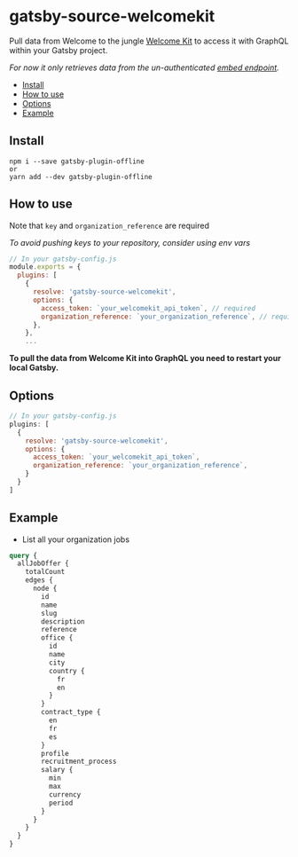 # gatsby-source-welcomekit

Pull data from Welcome to the jungle [Welcome Kit](https://www.welcomekit.co/) to access it with GraphQL within your Gatsby project.

*For now it only retrieves data from the un-authenticated [embed endpoint](http://developers.welcomekit.co/#embed).*

- [Install](#install)
- [How to use](#how-to-use)
- [Options](#options)
- [Example](#example)

## Install

```
npm i --save gatsby-plugin-offline
or
yarn add --dev gatsby-plugin-offline
```

## How to use

Note that `key` and `organization_reference` are required

*To avoid pushing keys to your repository, consider using env vars*

```javascript
// In your gatsby-config.js
module.exports = {
  plugins: [
    {
      resolve: 'gatsby-source-welcomekit',
      options: {
        access_token: `your_welcomekit_api_token`, // required
        organization_reference: `your_organization_reference`, // required
      },
    },
    ...
```

**To pull the data from Welcome Kit into GraphQL you need to restart your local Gatsby.**


## Options

```javascript
// In your gatsby-config.js
plugins: [
  {
    resolve: 'gatsby-source-welcomekit',
    options: {
      access_token: `your_welcomekit_api_token`,
      organization_reference: `your_organization_reference`,
    }
  }
]
```

## Example

- List all your organization jobs
```graphql
query {
  allJobOffer {
    totalCount
    edges {
      node {
        id
        name
        slug
        description
        reference
        office {
          id
          name
          city
          country {
            fr
            en
          }
        }
        contract_type {
          en
          fr
          es
        }
        profile
        recruitment_process
        salary {
          min
          max
          currency
          period
        }
      }
    }
  }
}
```